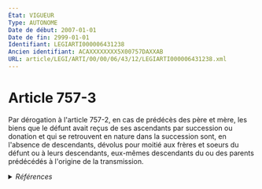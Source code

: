 ```yaml
---
État: VIGUEUR
Type: AUTONOME
Date de début: 2007-01-01
Date de fin: 2999-01-01
Identifiant: LEGIARTI000006431238
Ancien identifiant: ACAXXXXXXXX5X00757DAXXAB
URL: article/LEGI/ARTI/00/00/06/43/12/LEGIARTI000006431238.xml
---
```


<h1>Article 757-3</h1>

Par dérogation à l'article 757-2, en cas de prédécès des père et mère, les biens
que le défunt avait reçus de ses ascendants par succession ou donation et qui se
retrouvent en nature dans la succession sont, en l'absence de descendants,
dévolus pour moitié aux frères et soeurs du défunt ou à leurs descendants,
eux-mêmes descendants du ou des parents prédécédés à l'origine de la
transmission.


<details>
  <summary><em>Références</em></summary>

  <h2>Articles faisant référence à l'article</h2>
  
  <ul>
    <li>
      <a href="https://legal.tricoteuses.fr//redirection/LEGIARTI000006284863?vers=git&vers=legifrance">LOI n° 2006-728 du 23 juin 2006 portant réforme des successions et des libéralités - article 29 ENTIEREMENT_MODIF</a> MODIFICATION cible
    </li>
    <li>
      <a href="https://legal.tricoteuses.fr//redirection/LEGIARTI000006431229?vers=git&vers=legifrance">Code civil - article 757-2 AUTONOME VIGUEUR, en vigueur depuis le 2002-07-01</a> CITATION cible
    </li>
  </ul>
  
  <h2>Références faites par l'article</h2>
  
  <ul>
    <li>
      2006-06-23 MODIFICATION source <a href="https://legal.tricoteuses.fr//redirection/LEGIARTI000006284863?vers=git&vers=legifrance">LOI n° 2006-728 du 23 juin 2006 portant réforme des successions et des libéralités - article 29 ENTIEREMENT_MODIF</a>
    </li>
    <li>
      2019-07-26 CITATION cible <a href="https://legal.tricoteuses.fr//redirection/LEGIARTI000038844033?vers=git&vers=legifrance">LOI n° 2019-786 du 26 juillet 2019 relative à la Polynésie française - article 2 AUTONOME VIGUEUR, en vigueur depuis le 2019-07-28</a>
    </li>
    <li>
      2999-01-01 CITATION source <a href="https://legal.tricoteuses.fr//redirection/LEGIARTI000006431229?vers=git&vers=legifrance">Code civil - article 757-2 AUTONOME VIGUEUR, en vigueur depuis le 2002-07-01</a>
    </li>
    <li>
      CODIFICATION source Loi 1803-04-19
    </li>
  </ul>
</details>
